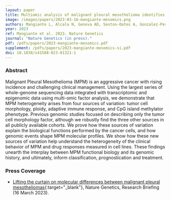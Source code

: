 ```yaml
---
layout: paper
title: Multiomic analysis of malignant pleural mesothelioma identifies molecular axes and specialized tumor profiles driving intertumor heterogeneity 
image: /images/papers/2023-03-16-mangiante-mesomics.png
authors: Mangiante L, Alcala N, Genova AD, Sexton-Oates A, Gonzalez-Perez A, Khandekar A, Bergstrom EN, Kim J, Giacobi C, Stang NL, Boyault S, Cuenin C, Tabone-Eglinger S, Damiola F, Voegele C, Ardin M, Michallet M, Soudade L, Delhomme TM, Poret A, Brevet M, Copin M, Giusiano-Courcambeck S, Damotte D, Girard C, Hofman V, Hofman P, Mouroux J, Lacomme S, Mazieres J, Montpreville VT, Perrin C, Planchard G, Rouquette I, Sagan C, Scherpereel A, Thivolet F, Vignaud J, Jean D, Ilg AGS, Olaso R, Meyer V, Boland A, Deleuze J, Altmuller J, Nuernberg P, Lantuejoul S, Ghantous A, Maussion C, Courtiol P, Hernandez-Vargas H, Caux C, Girard N, Lopez-Bigas N, Alexandrov LB, Salle FG, Foll M, Fernandez-Cuesta L
year: 2023
ref: Mangiante et al. 2023. Nature Genetics
journal: "Nature Genetics (in press)."
pdf: /pdfs/papers/2023-mangiante-mesomics.pdf
supplement: /pdfs/papers/2023-mangiante-mesomics-si.pdf
doi: 10.1038/s41588-023-01321-1
---
```


### Abstract
Malignant Pleural Mesothelioma (MPM) is an aggressive cancer with rising incidence and challenging clinical management. Using the largest series of whole-genome sequencing data integrated with transcriptomic and epigenomic data using multi-omic factor analysis, we demonstrate that MPM heterogeneity arises from four sources of variation: tumor cell morphology, ploidy, adaptive immune response, and CpG island methylator phenotype. Previous genomic studies focused on describing only the tumor cell morphology factor, although we robustly find the three other sources in all publicly available cohorts. We prove how these sources of variation explain the biological functions performed by the cancer cells, and how genomic events shape MPM molecular profiles. We show how these new sources of variation help understand the heterogeneity of the clinical behavior of MPM and drug responses measured in cell lines. These findings unearth the interplay between MPM functional biology and its genomic history, and ultimately, inform classification, prognostication and treatment.

### Press Coverage
* [Lifting the curtain on molecular differences between malignant pleural mesotheliomas](https://doi.org/10.1038/s41588-023-01322-0){:target="_blank"}, Nature Genetics, Research Briefing (16 March 2023).

